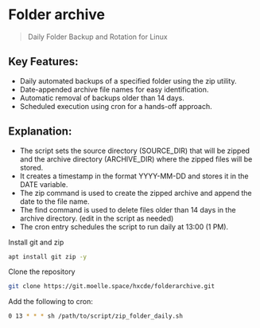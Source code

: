 # Folder archive
> Daily Folder Backup and Rotation for Linux

## Key Features:
- Daily automated backups of a specified folder using the zip utility.
- Date-appended archive file names for easy identification.
- Automatic removal of backups older than 14 days.
- Scheduled execution using cron for a hands-off approach.

## Explanation:
- The script sets the source directory (SOURCE_DIR) that will be zipped and the archive directory (ARCHIVE_DIR) where the zipped files will be stored.
- It creates a timestamp in the format YYYY-MM-DD and stores it in the DATE variable.
- The zip command is used to create the zipped archive and append the date to the file name.
- The find command is used to delete files older than 14 days in the archive directory. (edit in the script as needed)
- The cron entry schedules the script to run daily at 13:00 (1 PM).

Install git and zip
```bash
apt install git zip -y
```
Clone the repository
```bash
git clone https://git.moelle.space/hxcde/folderarchive.git
```
Add the following to cron:
```bash
0 13 * * * sh /path/to/script/zip_folder_daily.sh
```